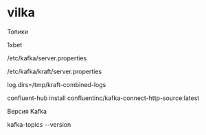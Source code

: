 # vilka
Топики

1xbet



/etc/kafka/server.properties

/etc/kafka/kraft/server.properties

log.dirs=/tmp/kraft-combined-logs

confluent-hub install confluentinc/kafka-connect-http-source:latest

Версия Kafka 

kafka-topics --version
